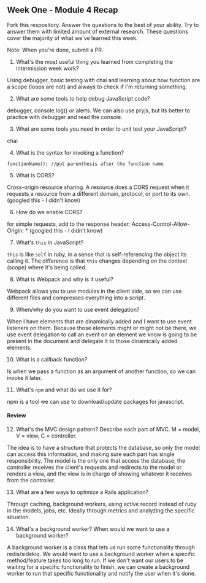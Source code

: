 ## Week One - Module 4 Recap

Fork this respository. Answer the questions to the best of your ability. Try to answer them with limited amount of external research. These questions cover the majority of what we've learned this week. 

Note: When you're done, submit a PR. 

1. What's the most useful thing you learned from completing the intermission week work?

Using debugger, basic testing with chai and learning about how function are a scope (loops are not) and always to check if I'm returning something.

2. What are some tools to help debug JavaScript code?

debugger, console.log() or alerts. We can also use pryjs, but its better to practice with debugger and read the console. 

3. What are some tools you need in order to unit test your JavaScript?

chai

4. What is the syntax for invoking a function?

`functionName(); //put parenthesis after the function name`

5. What is CORS?

Cross-origin resource sharing. A resource does a CORS request when it requests a resource from a different domain, protocol, or port to its own. (googled this - I didn't know)

6. How do we enable CORS?

for simple requests, add to the response header: Access-Control-Allow-Origin: * (googled this - I didn't know)

7. What's `this` in JavaScript?

`this` is like `self` in ruby, in a sense that is self-referencing the object its calling it. The difference is that `this` changes depending on the context (scope) where it's being called.

8. What is Webpack and why is it useful?

Webpack allows you to use modules in the client side, so we can use different files and compresses everything into a script.

9. When/why do you want to use event delegation?

When I have elements that are dinamically added and I want to use event listeners on them. Because those elements might or might not be there, we use event delegation to call an event on an element we know is going to be present in the document and delegate it to those dinamically added elements.

10. What is a callback function?

Is when we pass a function as an argument of another function, so we can invoke it later.

11. What's `npm` and what do we use it for?

npm is a tool we can use to download/update packages for javascript.

#### Review  
12. What's the MVC design pattern? Describe each part of MVC. M = model, V = view, C = controller.

The idea is to have a structure that protects the database, so only the model can access this information, and making sure each part has single responsibility. The model is the only one that access the database, the controller receives the client's requests and redirects to the model or renders a view, and the view is in charge of showing whatever it receives from the controller.

13. What are a few ways to optimize a Rails application?

Through caching, background workers, using active record instead of ruby in the models, jobs, etc. Ideally through metrics and analyzing the specific situation.

14. What's a background worker? When would we want to use a background worker?

A background worker is a class that lets us run some functionality through redis/sidekiq. We would want to use a background worker when a specific method/feature takes too long to run. If we don't want our users to be waiting for a specific functionality to finish, we can create a background worker to run that specific functionality and notify the user when it's done.
